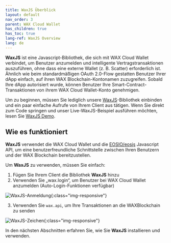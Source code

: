 ```yaml
---
title: WaxJS Überblick
layout: default
nav_order: 3
parent: WAX Cloud Wallet
has_children: true
has_toc: true
lang-ref: WaxJS Overview
lang: de
---
```


**WaxJS** ist eine Javascript-Bibliothek, die sich mit WAX Cloud Wallet verbindet, um Benutzer anzumelden und intelligente Vertragstransaktionen auszuführen, ohne dass eine externe Wallet (z. B. Scatter) erforderlich ist. Ähnlich wie beim standardmäßigen OAuth 2.0-Flow gestatten Benutzer Ihrer dApp einfach, auf ihren WAX Blockchain-Kontonamen zuzugreifen. Sobald Ihre dApp autorisiert wurde, können Benutzer Ihre Smart-Contract-Transaktionen von ihrem WAX Cloud Wallet-Konto genehmigen.

Um zu beginnen, müssen Sie lediglich unsere [WaxJS](https://github.com/worldwide-asset-exchange/waxjs)-Bibliothek einbinden und ein paar einfache Aufrufe von Ihrem Client aus tätigen. Wenn Sie direkt zum Code springen und unser Live-WaxJS-Beispiel ausführen möchten, lesen Sie [WaxJS Demo](/de/wax-cloud-wallet/waxjs/waxjs_demo).
## Wie es funktioniert

**WaxJS** verwendet die WAX ​​Cloud Wallet und die [EOSIO/eosjs](https://github.com/EOSIO/eosjs) Javascript API, um eine benutzerfreundliche Schnittstelle zwischen Ihren Benutzern und der WAX Blockchain bereitzustellen.

Um **WaxJS** zu verwenden, müssen Sie einfach:

1. Fügen Sie Ihrem Client die Bibliothek **WaxJS** hinzu
2. Verwenden Sie „wax.login“, um Benutzer bei WAX Cloud Wallet anzumelden (Auto-Login-Funktionen verfügbar)

![WaxJS-Anmeldung](/assets/img/wax-cloud-wallet/waxjs/waxjs_login.png){:class="img-responsive"}

3. Verwenden Sie `wax.api`, um Ihre Transaktionen an die WAX ​​Blockchain zu senden

![WaxJS-Zeichen](/assets/img/wax-cloud-wallet/waxjs/waxjs_sign.png){:class="img-responsive"}

In den nächsten Abschnitten erfahren Sie, wie Sie **WaxJS** installieren und verwenden.
